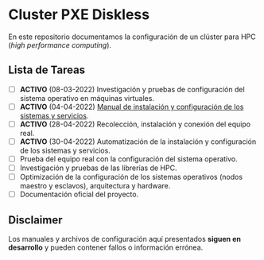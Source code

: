 # Cluster PXE Diskless

En este repositorio documentamos la configuración de un clúster para HPC (*high performance computing*).

## Lista de Tareas

- [ ] **ACTIVO** (08-03-2022) Investigación y pruebas de configuración del sistema operativo en máquinas virtuales.
- [ ] **ACTIVO** (04-04-2022) [Manual de instalación y configuración de los sistemas y servicios](docs/manual.md).
- [ ] **ACTIVO** (28-04-2022) Recolección, instalación y conexión del equipo real.
- [ ] **ACTIVO** (30-04-2022) Automatización de la instalación y configuración de los sistemas y servicios.
- [ ] Prueba del equipo real con la configuración del sistema operativo.
- [ ] Investigación y pruebas de las librerías de HPC.
- [ ] Optimización de la configuración de los sistemas operativos (nodos maestro y esclavos), arquitectura y hardware.
- [ ] Documentación oficial del proyecto.

## Disclaimer

Los manuales y archivos de configuración aquí presentados **siguen en desarrollo** y pueden contener fallos o información errónea.
